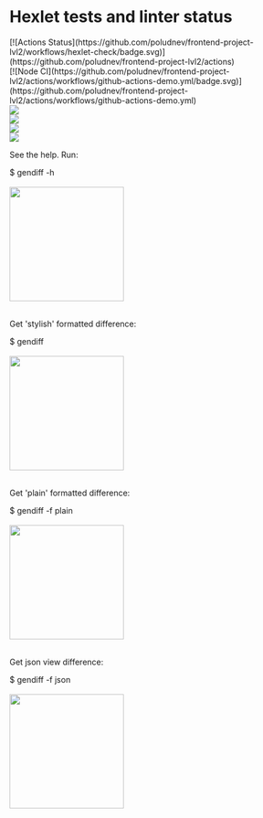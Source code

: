 <h1> Hexlet tests and linter status </h1>
[![Actions Status](https://github.com/poludnev/frontend-project-lvl2/workflows/hexlet-check/badge.svg)](https://github.com/poludnev/frontend-project-lvl2/actions)
<br>
[![Node CI](https://github.com/poludnev/frontend-project-lvl2/actions/workflows/github-actions-demo.yml/badge.svg)](https://github.com/poludnev/frontend-project-lvl2/actions/workflows/github-actions-demo.yml)
<br>
<a href="https://github.com/poludnev/frontend-project-lvl2/actions">
  <img src="https://github.com/poludnev/frontend-project-lvl2/workflows/hexlet-check/badge.svg" />
</a>
<br>
<a href="https://github.com/poludnev/frontend-project-lvl2/actions/workflows/github-actions-demo.yml">
  <img src="https://github.com/poludnev/frontend-project-lvl2/actions/workflows/github-actions-demo.yml/badge.svg" />
</a>
<br>
<a href="https://codeclimate.com/github/poludnev/frontend-project-lvl2/maintainability"><img src="https://api.codeclimate.com/v1/badges/7a7bba83400eeefab8c6/maintainability" /></a>
<br>
<a href="https://codeclimate.com/github/poludnev/frontend-project-lvl2/test_coverage"><img src="https://api.codeclimate.com/v1/badges/7a7bba83400eeefab8c6/test_coverage" /></a>

<p>See the help. Run:</p>
$ gendiff -h
<br>
<br>
<a href="https://asciinema.org/a/ONpoH10eoHa7z9LGsqtsXb6F4" target="_blank"><img src="https://asciinema.org/a/ONpoH10eoHa7z9LGsqtsXb6F4.svg" width = "200" /></a>
<br>
<br>
<p>Get 'stylish' formatted difference:</p>
$ gendiff <filename1> <filname2>
<br>
<br>  
<a href="https://asciinema.org/a/UIN83US9O6qtyWSqAR7dnyTlm" target="_blank"><img src="https://asciinema.org/a/UIN83US9O6qtyWSqAR7dnyTlm.svg" width = "200" /></a>
<br>
<br>
<p>Get 'plain' formatted difference:</p>
$ gendiff -f plain <filename1> <filname2>
<br>
<br>
<a href="https://asciinema.org/a/6YDHXl23prIGtuRNLOTdbwnl3" target="_blank"><img src="https://asciinema.org/a/6YDHXl23prIGtuRNLOTdbwnl3.svg" width = "200"/></a>
<br>
<br>
<p>Get json view difference:</p>
$ gendiff -f json <filename1> <filname2>
<br>
<br>
<a href="https://asciinema.org/a/knieOah4NfzX9JwqltWPxn7IZ" target="_blank"><img src="https://asciinema.org/a/knieOah4NfzX9JwqltWPxn7IZ.svg" width = "200" /></a>

